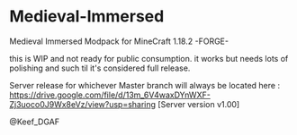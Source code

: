 # Medieval-Immersed
Medieval Immersed Modpack for MineCraft 1.18.2 -FORGE-

this is WIP and not ready for public consumption. it works but needs lots of polishing and such til it's considered full release.

Server release for whichever Master branch will always be located here :
https://drive.google.com/file/d/13m_6V4waxDYnWXF-Zj3uoco0J9Wx8eVz/view?usp=sharing  [Server version v1.00]

@Keef_DGAF

